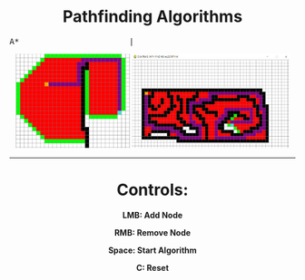 <div align="center"> 
 
# Pathfinding Algorithms

<pre>
A*                       |                                  Dijkstra's
</pre>
<img src=https://github.com/creatornadiran/pathfinding_algorithms/blob/main/img/astar_ss.PNG width="40%">
 
<img src=https://github.com/creatornadiran/pathfinding_algorithms/blob/main/img/dijkstras_ss.PNG width="55%" >
 
---
 
# Controls:
**LMB: Add Node**

**RMB: Remove Node**

**Space: Start Algorithm**

 **C: Reset**
